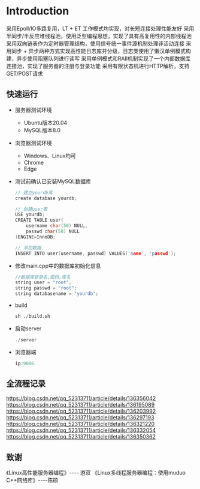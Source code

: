 

Introduction
===============

采用Epoll/IO多路复用，LT + ET 工作模式均实现，对长短连接处理性能友好
采用半同步/半反应堆线程池，使用泛型编程思想，实现了具有高复用性的内部线程池
采用双向链表作为定时器管理结构，使用信号统一事件源机制处理非活动连接
采用同步 + 异步两种方式实现高性能日志库并分级，日志类使用了懒汉单例模式构建，异步使用阻塞队列进行读写
采用单例模式和RAII机制实现了一个内部数据库连接池，实现了服务器的注册与登录功能
采用有限状态机进行HTTP解析，支持GET/POST请求


快速运行
------------
* 服务器测试环境
	* Ubuntu版本20.04
	* MySQL版本8.0
* 浏览器测试环境
	* Windows、Linux均可
	* Chrome
	* Edge

* 测试前确认已安装MySQL数据库

    ```C++
    // 建立yourdb库
    create database yourdb;

    // 创建user表
    USE yourdb;
    CREATE TABLE user(
        username char(50) NULL,
        passwd char(50) NULL
    )ENGINE=InnoDB;

    // 添加数据
    INSERT INTO user(username, passwd) VALUES('name', 'passwd');
    ```

* 修改main.cpp中的数据库初始化信息

    ```C++
    //数据库登录名,密码,库名
    string user = "root";
    string passwd = "root";
    string databasename = "yourdb";
    ```

* build

    ```C++
    sh ./build.sh
    ```

* 启动server

    ```C++
    ./server
    ```

* 浏览器端

    ```C++
    ip:9006
    ```



全流程记录
------------
https://blog.csdn.net/qq_52313711/article/details/136356042
https://blog.csdn.net/qq_52313711/article/details/136195089
https://blog.csdn.net/qq_52313711/article/details/136203992
https://blog.csdn.net/qq_52313711/article/details/136297193
https://blog.csdn.net/qq_52313711/article/details/136321220
https://blog.csdn.net/qq_52313711/article/details/136332054
https://blog.csdn.net/qq_52313711/article/details/136350362



致谢
------------
《Linux高性能服务器编程》---- 游双
《Linux多线程服务器编程：使用muduo C++网络库》----陈硕
